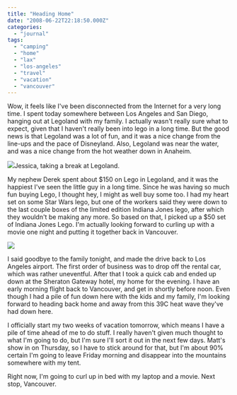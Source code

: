 ```yaml
---
title: "Heading Home"
date: "2008-06-22T22:18:50.000Z"
categories: 
  - "journal"
tags: 
  - "camping"
  - "home"
  - "lax"
  - "los-angeles"
  - "travel"
  - "vacation"
  - "vancouver"
---
```


Wow, it feels like I've been disconnected from the Internet for a very long time. I spent today somewhere between Los Angeles and San Diego, hanging out at Legoland with my family. I actually wasn't really sure what to expect, given that I haven't really been into lego in a long time. But the good news is that Legoland was a lot of fun, and it was a nice change from the line-ups and the pace of Disneyland. Also, Legoland was near the water, and was a nice change from the hot weather down in Anaheim.

[![](http://farm4.static.flickr.com/3087/2602646425_6b5c78fd12.jpg?v=0)](http://flickr.com/photos/duanestorey/2602646425/in/photostream/)Jessica, taking a break at Legoland.

My nephew Derek spent about $150 on Lego in Legoland, and it was the happiest I've seen the little guy in a long time. Since he was having so much fun buying Lego, I thought hey, I might as well buy some too. I had my heart set on some Star Wars lego, but one of the workers said they were down to the last couple boxes of the limited edition Indiana Jones lego, after which they wouldn't be making any more. So based on that, I picked up a $50 set of Indiana Jones Lego. I'm actually looking forward to curling up with a movie one night and putting it together back in Vancouver.

[![](http://farm4.static.flickr.com/3162/2602646591_1d6abc2472.jpg?v=0)](http://flickr.com/photos/duanestorey/2602646591/in/photostream/)

I said goodbye to the family tonight, and made the drive back to Los Angeles airport. The first order of business was to drop off the rental car, which was rather uneventful. After that I took a quick cab and ended up down at the Sheraton Gateway hotel, my home for the evening. I have an early morning flight back to Vancouver, and get in shortly before noon. Even though I had a pile of fun down here with the kids and my family, I'm looking forward to heading back home and away from this 39C heat wave they've had down here.

I officially start my two weeks of vacation tomorrow, which means I have a pile of time ahead of me to do stuff. I really haven't given much thought to what I'm going to do, but I'm sure I'll sort it out in the next few days. Matt's show in on Thursday, so I have to stick around for that, but I'm about 90% certain I'm going to leave Friday morning and disappear into the mountains somewhere with my tent.

Right now, I'm going to curl up in bed with my laptop and a movie. Next stop, Vancouver.
